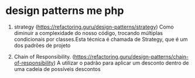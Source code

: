 # design patterns me php

1. strategy (https://refactoring.guru/design-patterns/strategy)
Como diminuir a complexidade do nosso código, trocando múltiplas condicionais por classes.Esta técnica é chamada de Strategy, que é um dos padrões de projeto

2. Chain of Responsibility. (https://refactoring.guru/design-patterns/chain-of-responsibility)
A utilizar o padrão para aplicar um desconto dentro de uma cadeia de possíveis descontos
